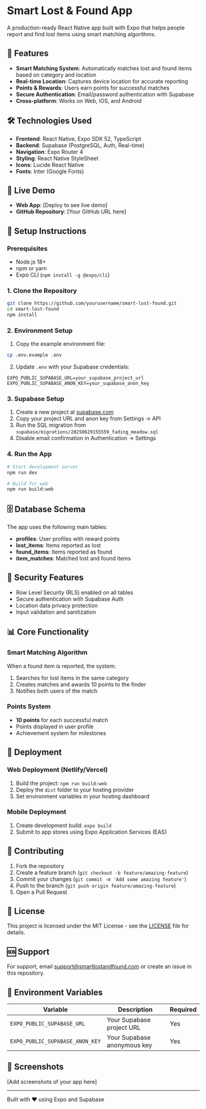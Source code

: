 # Smart Lost & Found App

A production-ready React Native app built with Expo that helps people report and find lost items using smart matching algorithms.

## 🚀 Features

- **Smart Matching System**: Automatically matches lost and found items based on category and location
- **Real-time Location**: Captures device location for accurate reporting
- **Points & Rewards**: Users earn points for successful matches
- **Secure Authentication**: Email/password authentication with Supabase
- **Cross-platform**: Works on Web, iOS, and Android

## 🛠 Technologies Used

- **Frontend**: React Native, Expo SDK 52, TypeScript
- **Backend**: Supabase (PostgreSQL, Auth, Real-time)
- **Navigation**: Expo Router 4
- **Styling**: React Native StyleSheet
- **Icons**: Lucide React Native
- **Fonts**: Inter (Google Fonts)

## 📱 Live Demo

- **Web App**: [Deploy to see live demo]
- **GitHub Repository**: [Your GitHub URL here]

## 🔧 Setup Instructions

### Prerequisites

- Node.js 18+ 
- npm or yarn
- Expo CLI (`npm install -g @expo/cli`)

### 1. Clone the Repository

```bash
git clone https://github.com/yourusername/smart-lost-found.git
cd smart-lost-found
npm install
```

### 2. Environment Setup

1. Copy the example environment file:
```bash
cp .env.example .env
```

2. Update `.env` with your Supabase credentials:
```env
EXPO_PUBLIC_SUPABASE_URL=your_supabase_project_url
EXPO_PUBLIC_SUPABASE_ANON_KEY=your_supabase_anon_key
```

### 3. Supabase Setup

1. Create a new project at [supabase.com](https://supabase.com)
2. Copy your project URL and anon key from Settings → API
3. Run the SQL migration from `supabase/migrations/20250629155559_fading_meadow.sql`
4. Disable email confirmation in Authentication → Settings

### 4. Run the App

```bash
# Start development server
npm run dev

# Build for web
npm run build:web
```

## 🗄️ Database Schema

The app uses the following main tables:

- **profiles**: User profiles with reward points
- **lost_items**: Items reported as lost
- **found_items**: Items reported as found  
- **item_matches**: Matched lost and found items

## 🔐 Security Features

- Row Level Security (RLS) enabled on all tables
- Secure authentication with Supabase Auth
- Location data privacy protection
- Input validation and sanitization

## 📊 Core Functionality

### Smart Matching Algorithm

When a found item is reported, the system:
1. Searches for lost items in the same category
2. Creates matches and awards 10 points to the finder
3. Notifies both users of the match

### Points System

- **10 points** for each successful match
- Points displayed in user profile
- Achievement system for milestones

## 🚀 Deployment

### Web Deployment (Netlify/Vercel)

1. Build the project: `npm run build:web`
2. Deploy the `dist` folder to your hosting provider
3. Set environment variables in your hosting dashboard

### Mobile Deployment

1. Create development build: `expo build`
2. Submit to app stores using Expo Application Services (EAS)

## 🤝 Contributing

1. Fork the repository
2. Create a feature branch (`git checkout -b feature/amazing-feature`)
3. Commit your changes (`git commit -m 'Add some amazing feature'`)
4. Push to the branch (`git push origin feature/amazing-feature`)
5. Open a Pull Request

## 📄 License

This project is licensed under the MIT License - see the [LICENSE](LICENSE) file for details.

## 🆘 Support

For support, email support@smartlostandfound.com or create an issue in this repository.

## 🔧 Environment Variables

| Variable | Description | Required |
|----------|-------------|----------|
| `EXPO_PUBLIC_SUPABASE_URL` | Your Supabase project URL | Yes |
| `EXPO_PUBLIC_SUPABASE_ANON_KEY` | Your Supabase anonymous key | Yes |

## 📱 Screenshots

[Add screenshots of your app here]

---

Built with ❤️ using Expo and Supabase